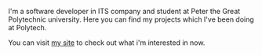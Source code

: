 I'm a software developer in ITS company and student at Peter the Great Polytechnic university.
Here you can find my projects which I've been doing at Polytech.

You can visit [my site](https://leins275.xyz) to check out what i'm interested in now.

<!--
**LanskovNV/LanskovNV** is a ✨ _special_ ✨ repository because its `README.md` (this file) appears on your GitHub profile.

Here are some ideas to get you started:

- 🔭 I’m currently working on ...
- 🌱 I’m currently learning ...
- 👯 I’m looking to collaborate on ...
- 🤔 I’m looking for help with ...
- 💬 Ask me about ...
- 📫 How to reach me: ...
- 😄 Pronouns: ...
- ⚡ Fun fact: ...
-->
